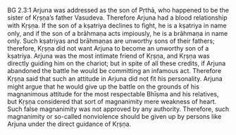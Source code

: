 BG 2.3:1	Arjuna was addressed as the son of Pṛthā, who happened to be the sister of Kṛṣṇa’s father Vasudeva. Therefore Arjuna had a blood relationship with Kṛṣṇa. If the son of a kṣatriya declines to ﬁght, he is a kṣatriya in name only, and if the son of a brāhmaṇa acts impiously, he is a brāhmaṇa in name only. Such kṣatriyas and brāhmaṇas are unworthy sons of their fathers; therefore, Kṛṣṇa did not want Arjuna to become an unworthy son of a kṣatriya. Arjuna was the most intimate friend of Kṛṣṇa, and Kṛṣṇa was directly guiding him on the chariot; but in spite of all these credits, if Arjuna abandoned the battle he would be committing an infamous act. Therefore Kṛṣṇa said that such an attitude in Arjuna did not ﬁt his personality. Arjuna might argue that he would give up the battle on the grounds of his magnanimous attitude for the most respectable Bhīṣma and his relatives, but Kṛṣṇa considered that sort of magnanimity mere weakness of heart. Such false magnanimity was not approved by any authority. Therefore, such magnanimity or so-called nonviolence should be given up by persons like Arjuna under the direct guidance of Kṛṣṇa.